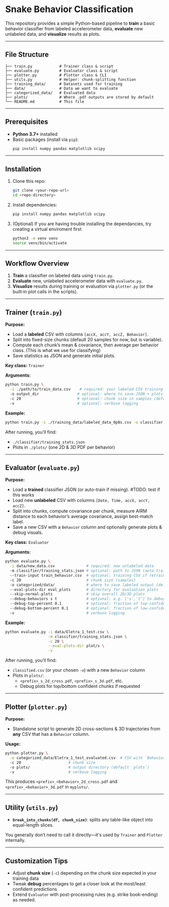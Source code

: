 # Snake Behavior Classification

This repository provides a simple Python-based pipeline to **train** a basic behavior classifier from labeled accelerometer data, **evaluate** new unlabeled data, and **visualize** results as plots.

---

## File Structure

```
├── train.py            # Trainer class & script
├── evaluate.py         # Evaluator class & script
├── plotter.py          # Plotter class & CLI
├── utils.py            # Helper: chunk-splitting function
├── training_data/      # Datasets used for training
├── data/               # Data we want to evaluate
├── categorized_data/   # Evaluated data
├── plots/              # Where .pdf outputs are stored by default
└── README.md           # This file
```

---

## Prerequisites

- **Python 3.7+** installed
- Basic packages (install via `pip`):
  ```bash
  pip install numpy pandas matplotlib scipy
  ```

---

## Installation

1. Clone this repo:
   ```bash
   git clone <your-repo-url>
   cd <repo-directory>
   ```
2. Install dependencies:
   ```bash
   pip install numpy pandas matplotlib scipy
   ```
3. (Optional) If you are having trouble installing the dependancies, try creating a virtual enviroment first
   ```bash
   python3 -m venv venv
   source venv/bin/activate
   ```

---

## Workflow Overview

1. **Train** a classifier on labeled data using `train.py`.
2. **Evaluate** new, unlabeled accelerometer data with `evaluate.py`.
3. **Visualize** results during training or evaluation via `plotter.py` (or the built‑in plot calls in the scripts).

---

## Trainer (`train.py`)

**Purpose:**
- Load a **labeled** CSV with columns `[accX, accY, accZ, Behavior]`.
- Split into fixed-size chunks (default 20 samples for now, but is variable).
- Compute each chunk’s mean & covariance, then average per behavior class. (This is what we use for classifying)
- Save statistics as JSON and generate initial plots.

**Key class:** `Trainer`

**Arguments:**
```bash
python train.py \
  -i ./path/to/train_data.csv    # required: your labeled CSV training data
  -o output_dir                 # optional: where to save JSON + plots (default `output`)
  -c 20                         # optional: chunk size in samples (default 20)
  -v                            # optional: verbose logging
```

**Example:**
```bash
python train.py -i ./training_data/labeled_data_0p8s.csv -o classifier -c 20 -v
```
After running, you’ll find:
- `./classifier/training_stats.json`
- Plots in `./plots/` (one 2D & 3D PDF per behavior)

---

## Evaluator (`evaluate.py`)

**Purpose:**
- Load a **trained** classifier JSON (or auto-train if missing). #TODO: test if this works
- Load new **unlabeled** CSV with columns `[Date, Time, accX, accY, accZ]`.
- Split into chunks, compute covariance per chunk, measure AIRM distance to each behavior’s average covariance, assign best-match label.
- Save a new CSV with a `Behavior` column and optionally generate plots & debug visuals.

**Key class:** `Evaluator`

**Arguments:**
```bash
python evaluate.py \
  -i data/new_data.csv              # required: new unlabeled data
  -m classifier/training_stats.json # optional: path to JSON (auto-trains if missing)
  --train-input train_behavior.csv  # optional: training CSV if retraining needed
  -c 20                             # chunk size (samples)
  -o categorized/data/              # where to save labeled output (default is classified.csv)
  --eval-plots-dir eval_plots       # directory for evaluation plots
  --skip-normal-plots               # skip overall 2D/3D plots
  --debug-behaviors s t             # optional: e.g. ['s','t'] to debug specific classes
  --debug-top-percent 0.1           # optional: fraction of top-confidence chunks to plot
  --debug-bottom-percent 0.1        # optional: fraction of low-confidence chunks to plot
  -v                                # verbose logging
```

**Example:**
```bash
python evaluate.py -i data/Eletra_1_test.csv \
                   -m classifier/training_stats.json \
                   -c 20 \
                   --eval-plots-dir plot/s \
                   -v
```
After running, you’ll find:
- `classified.csv` (or your chosen `-o`) with a new `Behavior` column
- Plots in `plots/`:
  - `<prefix>_s_2d_cross.pdf`, `<prefix>_s_3d.pdf`, etc.
  - Debug plots for top/bottom confident chunks if requested

---

## Plotter (`plotter.py`)

**Purpose:**
- Standalone script to generate 2D cross-sections & 3D trajectories from **any** CSV that has a `Behavior` column.

**Usage:**
```bash
python plotter.py \
  -e categorized_data/Eletra_1_test_evaluated.csv  # CSV with `Behavior` column
  -c 20                     # chunk size
  -o plots/                 # output directory (default `plots`)
  -v                        # verbose logging
```

This produces `<prefix>_<behavior>_2d_cross.pdf` and `<prefix>_<behavior>_3d.pdf` in `myplots/`.

---

## Utility (`utils.py`)

- **`break_into_chunks(df, chunk_size)`**: splits any table-like object into equal-length slices.

You generally don’t need to call it directly—it's used by `Trainer` and `Plotter` internally.

---

## Customization Tips

- Adjust **chunk size** (`-c`) depending on the chunk size expected in your training data
- Tweak **debug** percentages to get a closer look at the most/least confident predictions
- Extend `Evaluator` with post-processing rules (e.g. strike book-ending) as needed.

